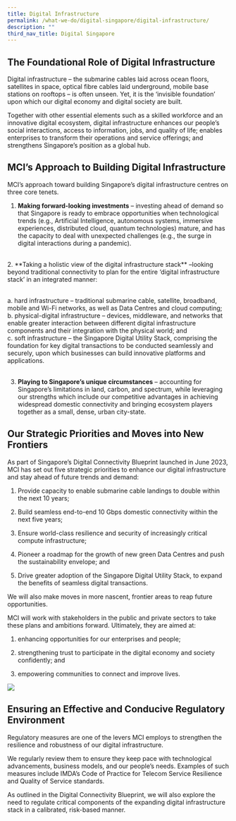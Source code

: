 ```yaml
---
title: Digital Infrastructure
permalink: /what-we-do/digital-singapore/digital-infrastructure/
description: ""
third_nav_title: Digital Singapore
---
```

## The Foundational Role of Digital Infrastructure

Digital infrastructure – the submarine cables laid across ocean floors, satellites in space, optical fibre cables laid underground, mobile base stations on rooftops – is often unseen. Yet, it is the ‘invisible foundation’ upon which our digital economy and digital society are built. 

Together with other essential elements such as a skilled workforce and an innovative digital ecosystem, digital infrastructure enhances our people’s social interactions, access to information, jobs, and quality of life; enables enterprises to transform their operations and service offerings; and strengthens Singapore’s position as a global hub. 

## MCI’s Approach to Building Digital Infrastructure

MCI’s approach toward building Singapore’s digital infrastructure centres on three core tenets. 

1. **Making forward-looking investments** – investing ahead of demand so that Singapore is ready to embrace opportunities when technological trends (e.g., Artificial Intelligence, autonomous systems, immersive experiences, distributed cloud, quantum technologies) mature, and has the capacity to deal with unexpected challenges (e.g., the surge in digital interactions during a pandemic).
<br>
2. **Taking a holistic view of the digital infrastructure stack** –looking beyond traditional connectivity to plan for the entire ‘digital infrastructure stack’ in an integrated manner:
    
<br>    a. hard infrastructure – traditional submarine cable, satellite, broadband, mobile and Wi-Fi networks, as well as Data Centres and cloud computing;<br>
		b. physical-digital infrastructure – devices, middleware, and networks that enable greater interaction between different digital infrastructure components and their integration with the physical world; and<br>
    c. soft infrastructure – the Singapore Digital Utility Stack, comprising the foundation for key digital transactions to be conducted seamlessly and securely, upon which businesses can build innovative platforms and applications.<br><br>
		
3. **Playing to Singapore’s unique circumstances** – accounting for Singapore’s limitations in land, carbon, and spectrum, while leveraging our strengths which include our competitive advantages in achieving widespread domestic connectivity and bringing ecosystem players together as a small, dense, urban city-state.

## Our Strategic Priorities and Moves into New Frontiers

As part of Singapore’s Digital Connectivity Blueprint launched in June 2023, MCI has set out five strategic priorities to enhance our digital infrastructure and stay ahead of future trends and demand:

1. Provide capacity to enable submarine cable landings to double within the next 10 years;

2. Build seamless end-to-end 10 Gbps domestic connectivity within the next five years;

3. Ensure world-class resilience and security of increasingly critical compute infrastructure;

4. Pioneer a roadmap for the growth of new green Data Centres and push the sustainability envelope; and

5. Drive greater adoption of the Singapore Digital Utility Stack, to expand the benefits of seamless digital transactions.

We will also make moves in more nascent, frontier areas to reap future opportunities.

MCI will work with stakeholders in the public and private sectors to take these plans and ambitions forward. Ultimately, they are aimed at: 

1. enhancing opportunities for our enterprises and people;

2. strengthening trust to participate in the digital economy and society confidently; and 

3. empowering communities to connect and improve lives. 

![](/images/Digital%20Infrastructure/dcb%20infographic%20with%20qr%20code_final.jpg)

## Ensuring an Effective and Conducive Regulatory Environment

Regulatory measures are one of the levers MCI employs to strengthen the resilience and robustness of our digital infrastructure. 

We regularly review them to ensure they keep pace with technological advancements, business models, and our people’s needs. Examples of such measures include IMDA’s Code of Practice for Telecom Service Resilience and Quality of Service standards. 

As outlined in the Digital Connectivity Blueprint, we will also explore the need to regulate critical components of the expanding digital infrastructure stack in a calibrated, risk-based manner.